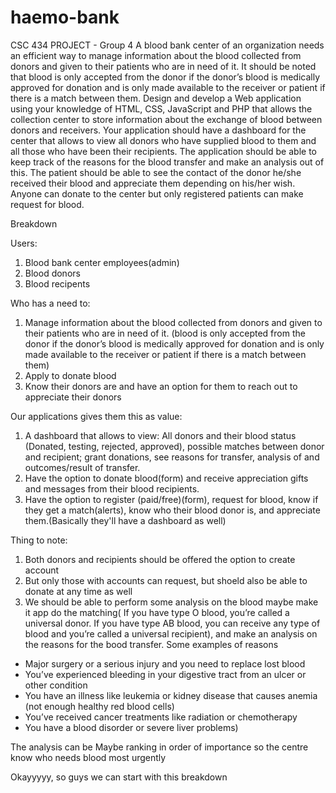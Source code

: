 # haemo-bank
CSC 434 PROJECT - Group 4 
A blood bank center of an organization needs an efficient way to manage information about the blood collected from donors and given to their patients who are in need of it. It should be noted that blood is only accepted from the donor if the donor’s blood is medically approved for donation and is only made available to the receiver or patient if there is a match between them.
Design and develop a Web application using your knowledge of HTML, CSS, JavaScript and PHP that allows the collection center to store information about the exchange of blood between donors and receivers. Your application should have a dashboard for the center that allows to view all donors who have supplied blood to them and all those who have been their recipients. The application should be able to keep track of the reasons for the blood transfer and make an analysis out of this. The patient should be able to see the contact of the donor he/she received their blood and appreciate them depending on his/her wish. Anyone can donate to the center but only registered patients can make request for blood.


Breakdown

Users:
1.	Blood bank center employees(admin)
2.	Blood donors
3.	Blood recipents

Who has a need to:
1.	Manage information about the blood collected from donors and given to their patients who are in need of it. (blood is only accepted from the donor if the donor’s blood is medically approved for donation and is only made available to the receiver or patient if there is a match between them)
2.	Apply to donate blood
3.	Know their donors are and have an option for them to reach out to appreciate their donors

Our applications gives them this as value:
1.	A dashboard that allows to view: All donors and their blood status (Donated, testing, rejected, approved), possible matches between donor and recipient; grant donations, see reasons for transfer, analysis of and outcomes/result of transfer.
2.	Have the option to donate blood(form) and receive appreciation gifts and messages from their blood recipients.
3.	Have the option to register (paid/free)(form), request for blood, know if they get a match(alerts), know who their blood donor is, and appreciate them.(Basically they'll have a dashboard as well)

Thing to note:
1. Both donors and recipients should be offered the option to create account
2. But only those with accounts can request, but shoeld also be able to donate at any time as well
3. We should be able to perform some analysis on the blood maybe make it app do the matching( If you have type O blood, you’re called a universal donor. If you have type AB blood, you can receive any type of blood and you’re called a universal recipient), and make an analysis on the reasons for the bood transfer. 
Some examples of reasons
- Major surgery or a serious injury and you need to replace lost blood
- You’ve experienced bleeding in your digestive tract from an ulcer or other condition
- You have an illness like leukemia or kidney disease that causes anemia (not enough healthy red blood cells)
- You’ve received cancer treatments like radiation or chemotherapy
- You have a blood disorder or severe liver problems) 

The analysis can be Maybe ranking in order of importance so the centre know who needs blood most urgently


Okayyyyy, so guys we can start with this breakdown
